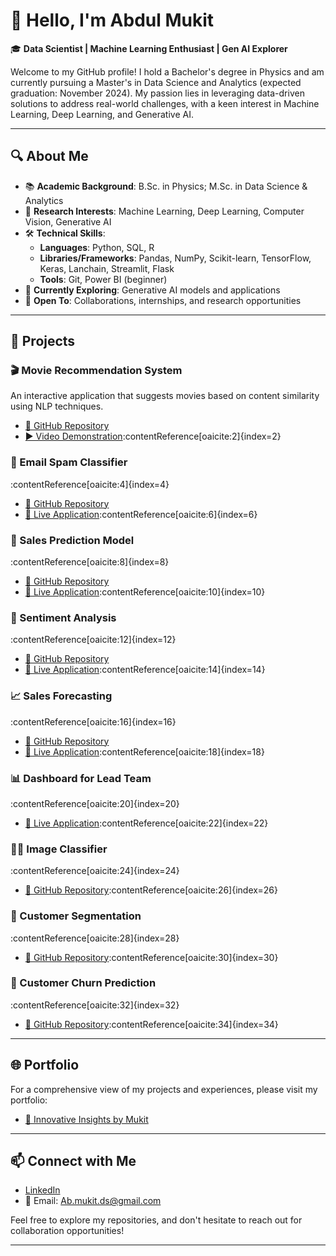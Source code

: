 # 👋 Hello, I'm Abdul Mukit

🎓 **Data Scientist | Machine Learning Enthusiast | Gen AI Explorer**

Welcome to my GitHub profile! I hold a Bachelor's degree in Physics and am currently pursuing a Master's in Data Science and Analytics (expected graduation: November 2024). My passion lies in leveraging data-driven solutions to address real-world challenges, with a keen interest in Machine Learning, Deep Learning, and Generative AI.

---

## 🔍 About Me

- 📚 **Academic Background**: B.Sc. in Physics; M.Sc. in Data Science & Analytics
- 🧠 **Research Interests**: Machine Learning, Deep Learning, Computer Vision, Generative AI
- 🛠️ **Technical Skills**:
  - **Languages**: Python, SQL, R
  - **Libraries/Frameworks**: Pandas, NumPy, Scikit-learn, TensorFlow, Keras, Lanchain, Streamlit, Flask
  - **Tools**: Git, Power BI (beginner)
- 🌱 **Currently Exploring**: Generative AI models and applications
- 🤝 **Open To**: Collaborations, internships, and research opportunities

---

## 🚀 Projects

### 🎬 Movie Recommendation System
An interactive application that suggests movies based on content similarity using NLP techniques.
- [🔗 GitHub Repository](https://github.com/kazirafi17/MovieRecommendedSystem)
- [▶️ Video Demonstration](https://www.linkedin.com/posts/abdulmukitds_machinelearning-datascience-recommendationsystem-activity-7214523660957622272-NpJA/?utm_source=share&utm_medium=member_desktop):contentReference[oaicite:2]{index=2}

### 📧 Email Spam Classifier
:contentReference[oaicite:4]{index=4}
- [🔗 GitHub Repository](https://github.com/your-username/email-spam-classifier)
- [🔴 Live Application](https://emailspamclassifier-fx2ax7w2we4gb7qm74iwkb.streamlit.app/):contentReference[oaicite:6]{index=6}

### 🛒 Sales Prediction Model
:contentReference[oaicite:8]{index=8}
- [🔗 GitHub Repository](https://github.com/your-username/sales-prediction-model)
- [🔴 Live Application](https://salesprediction-e6mhgr8mrh64v3g6kbx8ki.streamlit.app/):contentReference[oaicite:10]{index=10}

### 💬 Sentiment Analysis
:contentReference[oaicite:12]{index=12}
- [🔗 GitHub Repository](https://github.com/mukit-ds/SentimentAnalysis)
- [🔴 Live Application](https://sentimentanalysis-6ne7g5gzk8cxvkb5rduv2u.streamlit.app/):contentReference[oaicite:14]{index=14}

### 📈 Sales Forecasting
:contentReference[oaicite:16]{index=16}
- [🔗 GitHub Repository](https://github.com/mukit-ds/SalesPrediction)
- [🔴 Live Application](https://salesprediction-e6mhgr8mrh64v3g6kbx8ki.streamlit.app/):contentReference[oaicite:18]{index=18}

### 📊 Dashboard for Lead Team
:contentReference[oaicite:20]{index=20}
- [🔴 Live Application](https://dashboard-rgscul3qstrwewdpyufmpm.streamlit.app/):contentReference[oaicite:22]{index=22}

### 🐶🐱 Image Classifier
:contentReference[oaicite:24]{index=24}
- [🔗 GitHub Repository](https://github.com/mukit-ds/DogVsCatClassifier):contentReference[oaicite:26]{index=26}

### 👥 Customer Segmentation
:contentReference[oaicite:28]{index=28}
- [🔗 GitHub Repository](https://github.com/mukit-ds/CustomerSegmentation):contentReference[oaicite:30]{index=30}

### 🔄 Customer Churn Prediction
:contentReference[oaicite:32]{index=32}
- [🔗 GitHub Repository](https://github.com/mukit-ds/CustomerCurnPrediction):contentReference[oaicite:34]{index=34}

---

## 🌐 Portfolio

For a comprehensive view of my projects and experiences, please visit my portfolio:
- [🔗 Innovative Insights by Mukit](https://innovative-insights-by-mukit.my.canva.site/ds)

---

## 📫 Connect with Me

- [LinkedIn](https://www.linkedin.com/in/abdul-mukit-1bbb72218)
- 📧 Email: Ab.mukit.ds@gmail.com

Feel free to explore my repositories, and don't hesitate to reach out for collaboration opportunities!

---
